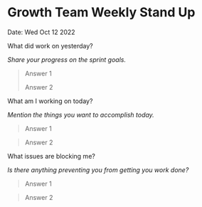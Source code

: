 # **Growth Team Weekly Stand Up**
Date: Wed Oct 12 2022

What did work on yesterday? 

_Share your progress on the sprint goals._

> Answer 1
> 
> Answer 2


What am I working on today? 

_Mention the things you want to accomplish today._

> Answer 1

> Answer 2


What issues are blocking me? 

_Is there anything preventing you from getting you work done?_

> Answer 1

> Answer 2
